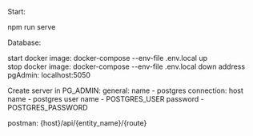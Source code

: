 Start:

npm run serve
 
Database: 

start docker image: docker-compose --env-file .env.local up  
stop docker image: docker-compose --env-file .env.local down
address pgAdmin: localhost:5050 

Create server in PG_ADMIN: 
    general: name - postgres
    connection: host name - postgres
                user name - POSTGRES_USER
                password  - POSTGRES_PASSWORD

postman: {host}/api/{entity_name}/{route}